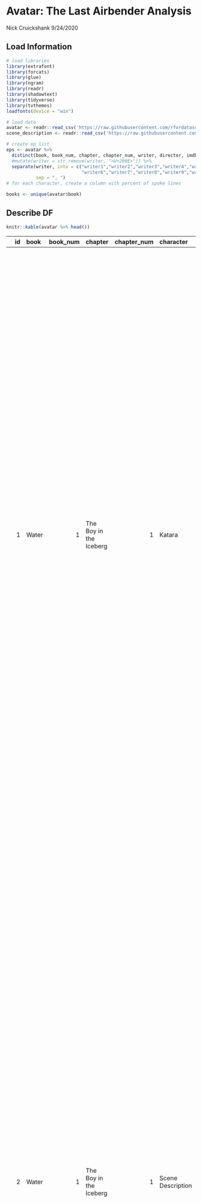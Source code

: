 Avatar: The Last Airbender Analysis
================
Nick Cruickshank
9/24/2020

## Load Information

``` r
# load libraries
library(extrafont)
library(forcats)
library(glue)
library(ngram)
library(readr)
library(shadowtext)
library(tidyverse)
library(tvthemes)
loadfonts(device = "win")
```

``` r
# load data
avatar <- readr::read_csv('https://raw.githubusercontent.com/rfordatascience/tidytuesday/master/data/2020/2020-08-11/avatar.csv')
scene_description <- readr::read_csv('https://raw.githubusercontent.com/rfordatascience/tidytuesday/master/data/2020/2020-08-11/scene_description.csv')
```

``` r
# create ep list
eps <- avatar %>%
  distinct(book, book_num, chapter, chapter_num, writer, director, imdb_rating) %>%
  #mutate(writer = str_remove(writer, "<U+200E>")) %>%
  separate(writer, into = c("writer1","writer2","writer3","writer4","writer5",
                            "writer6","writer7","writer8","writer9","writer10"),
           sep = ", ")
# for each character, create a column with percent of spoke lines

books <- unique(avatar$book)
```

## Describe DF

``` r
knitr::kable(avatar %>% head())
```

|    id | book     |   book\_num | chapter                  |   chapter\_num | character           | full\_text                                                                                                                                                                                                                                                                                                                                                                                                                                                                                                                                                                                                                                                                                                                                                                                                                                                                                                                                                                                                                                                                                                                            | character\_words                                                                                                                                                                                                                                                                                                                                                                                                                                                                                                                                                                                                                                                                                                                                                                                                                                                       | writer                                                                                  | director    | imdb\_rating |
| ----: | :------- | ----------: | :----------------------- | -------------: | :------------------ | :------------------------------------------------------------------------------------------------------------------------------------------------------------------------------------------------------------------------------------------------------------------------------------------------------------------------------------------------------------------------------------------------------------------------------------------------------------------------------------------------------------------------------------------------------------------------------------------------------------------------------------------------------------------------------------------------------------------------------------------------------------------------------------------------------------------------------------------------------------------------------------------------------------------------------------------------------------------------------------------------------------------------------------------------------------------------------------------------------------------------------------ | :--------------------------------------------------------------------------------------------------------------------------------------------------------------------------------------------------------------------------------------------------------------------------------------------------------------------------------------------------------------------------------------------------------------------------------------------------------------------------------------------------------------------------------------------------------------------------------------------------------------------------------------------------------------------------------------------------------------------------------------------------------------------------------------------------------------------------------------------------------------------- | :-------------------------------------------------------------------------------------- | :---------- | -----------: |
|     1 | Water    |           1 | The Boy in the Iceberg   |              1 | Katara              | Water. Earth. Fire. Air. My grandmother used to tell me stories about the old days: a time of peace when the Avatar kept balance between the Water Tribes, Earth Kingdom, Fire Nation and Air Nomads. But that all changed when the Fire Nation attacked. Only the Avatar mastered all four elements; only he could stop the ruthless firebenders. But when the world needed him most, he vanished. A hundred years have passed, and the Fire Nation is nearing victory in the war. Two years ago, my father and the men of my tribe journeyed to the Earth Kingdom to help fight against the Fire Nation, leaving me and my brother to look after our tribe. Some people believe that the Avatar was never reborn into the Air Nomads and that the cycle is broken, but I haven’t lost hope. I still believe that, somehow, the Avatar will return to save the world.                                                                                                                                                                                                                                                                | Water. Earth. Fire. Air. My grandmother used to tell me stories about the old days: a time of peace when the Avatar kept balance between the Water Tribes, Earth Kingdom, Fire Nation and Air Nomads. But that all changed when the Fire Nation attacked. Only the Avatar mastered all four elements; only he could stop the ruthless firebenders. But when the world needed him most, he vanished. A hundred years have passed, and the Fire Nation is nearing victory in the war. Two years ago, my father and the men of my tribe journeyed to the Earth Kingdom to help fight against the Fire Nation, leaving me and my brother to look after our tribe. Some people believe that the Avatar was never reborn into the Air Nomads and that the cycle is broken, but I haven’t lost hope. I still believe that, somehow, the Avatar will return to save the world. | ‎Michael Dante DiMartino, Bryan Konietzko, Aaron Ehasz, Peter Goldfinger, Josh Stolberg | Dave Filoni |          8.1 |
|     2 | Water    |           1 | The Boy in the Iceberg   |              1 | Scene Description   | As the title card fades, the scene opens onto a shot of an icy sea before panning slowly to the left, revealing more towering icebergs drifting in the water as the shot rotates, moving over a large snow-covered area where the untouched blanket of snow is broken by two tracks of footsteps. The shot fades to another shot of the sea and of icebergs in blue water contrasted by the paleness of the sky beyond. As the shot once again pans to the left and rotates likewise, a small canoe comes into view, its motion through the water indicated by the wake left behind it. The shot zooms slightly on the canoe before cutting down to it, providing a side angle of the canoe and of the walls of ice rising on either side of the vessel. Two people, a boy and a girl, are sitting in the boat; the boy holds a spear at the ready, while the girl simply stares into the water on the other side of the boat. The shot cuts to an overhead view, revealing that a fish is swimming close to the surface right in front of the boy, who is focused on it, following its every movement. Cut to a frontal view of him. | NA                                                                                                                                                                                                                                                                                                                                                                                                                                                                                                                                                                                                                                                                                                                                                                                                                                                                     | ‎Michael Dante DiMartino, Bryan Konietzko, Aaron Ehasz, Peter Goldfinger, Josh Stolberg | Dave Filoni |          8.1 |
|     3 | Water    |           1 | The Boy in the Iceberg   |              1 | Sokka               | It’s not getting away from me this time. \[Close-up of the boy as he grins confidently over his shoulder in the direction of the girl.\] Watch and learn, Katara. This is how you catch a fish.                                                                                                                                                                                                                                                                                                                                                                                                                                                                                                                                                                                                                                                                                                                                                                                                                                                                                                                                       | It’s not getting away from me this time. Watch and learn, Katara. This is how you catch a fish.                                                                                                                                                                                                                                                                                                                                                                                                                                                                                                                                                                                                                                                                                                                                                                        | ‎Michael Dante DiMartino, Bryan Konietzko, Aaron Ehasz, Peter Goldfinger, Josh Stolberg | Dave Filoni |          8.1 |
|     4 | Water    |           1 | The Boy in the Iceberg   |              1 | Scene Description   | The shot pans quickly from the boy to Katara, who seems indifferent to his claim and turns back to her side of the boat again. Her expression changes to surprise; as the shot jumps behind her, looking down into the water over her shoulder, another fish quickly swims by her, close to where she sits. She shoots a quick glance toward her brother, removing the glove from her left hand. She stretches her arm out in the direction of the fish, taking a deep breath. Her look is a mixture of concentration and apprehension as she starts making a wavy motion with her wrist, moving her hand up and down.                                                                                                                                                                                                                                                                                                                                                                                                                                                                                                                |                                                                                                                                                                                                                                                                                                                                                                                                                                                                                                                                                                                                                                                                                                                                                                                                                                                                        |                                                                                         |             |              |
| The s | hot wide | ns out; Sok | ka, still focused wholly | on the fish in | front of him, is co | mpletely unaware of what is happening behind his back. As Katara continues to move her hand, the water in front of Katara, just in front of the shot, starts to ripple. Suddenly, a bubble of water rises up from the ocean containing the newly trapped fish. NA                                                                                                                                                                                                                                                                                                                                                                                                                                                                                                                                                                                                                                                                                                                                                                                                                                                                     | ‎Michael Dante DiMartino, Bryan Konietzko, Aaron Ehasz, Peter Goldfinger, Josh Stolberg Dave Filoni 8.1                                                                                                                                                                                                                                                                                                                                                                                                                                                                                                                                                                                                                                                                                                                                                                |                                                                                         |             |              |
|     5 | Water    |           1 | The Boy in the Iceberg   |              1 | Katara              | \[Happily surprised.\] Sokka, look\!                                                                                                                                                                                                                                                                                                                                                                                                                                                                                                                                                                                                                                                                                                                                                                                                                                                                                                                                                                                                                                                                                                  | Sokka, look\!                                                                                                                                                                                                                                                                                                                                                                                                                                                                                                                                                                                                                                                                                                                                                                                                                                                          | ‎Michael Dante DiMartino, Bryan Konietzko, Aaron Ehasz, Peter Goldfinger, Josh Stolberg | Dave Filoni |          8.1 |
|     6 | Water    |           1 | The Boy in the Iceberg   |              1 | Sokka               | \[Close-up of Sokka; whispering.\] Sshh\! Katara, you’re going to scare it away. \[A look of bliss adorns his face. He licks his lips and wiggles his fingers, not taking his eyes off the fish.\] Mmmm … I can already smell it cookin’.                                                                                                                                                                                                                                                                                                                                                                                                                                                                                                                                                                                                                                                                                                                                                                                                                                                                                             | Sshh\! Katara, you’re going to scare it away. Mmmm … I can already smell it cookin’.                                                                                                                                                                                                                                                                                                                                                                                                                                                                                                                                                                                                                                                                                                                                                                                   | ‎Michael Dante DiMartino, Bryan Konietzko, Aaron Ehasz, Peter Goldfinger, Josh Stolberg | Dave Filoni |          8.1 |

## Exploratory Analysis

### Episode Breakdown by IMDB Rating

``` r
# worst episode
worst_ep <- eps %>%
  arrange(imdb_rating) %>%
  select(chapter, imdb_rating) %>%
  head(1)

worst_chap <- worst_ep$chapter
worst_chap_rating <- worst_ep$imdb_rating

# best episode
best_ep <- eps %>%
  arrange(desc(imdb_rating)) %>%
  select(chapter, imdb_rating) %>%
  head(1)

best_chap <- best_ep$chapter
best_chap_rating <- best_ep$imdb_rating
```

``` r
# create a graph visualizing the episodes by imbd_rating
eps %>%
  ggplot(aes(book_num, chapter_num)) + 
  geom_tile(aes(fill = imdb_rating), color = "black") + 
  scale_fill_viridis_c(option = "plasma") + 
  geom_shadowtext(aes(label = chapter), size = 2.5) + 
  labs(
    title = "Avatar Episode IMDb Ratings",
    subtitle = glue("Best episode was '{best_chap}' with a rating of {best_chap_rating}\n
                    Worst episode was '{worst_chap}' with a rating of {worst_chap_rating}"),
    x = "Book",
    y = "Chapter",
    fill = "IMBd Rating"
  ) +
  theme_avatar(title.font = "Herculanum",
               text.font = "Herculanum") + 
  theme(
    legend.position = c(0.2,0.96),
    legend.direction = "horizontal",
    legend.box.background = element_rect(),
    panel.grid = element_blank()
  )
```

![](avatar_analysis_files/figure-gfm/episode%20breakdown-1.png)<!-- -->

### Director and Writer Analysis

Which directors or writers were associated with the most succesful
episodes of Avatar?

### “Cabbages” Trending

Track the running joke for the “MY CABBAGES” joke.

### Zuko Transformation Analysis

## Machine Learning: Predict IMDb score based on characters

For each line of each episode, create a column which counts the number
of words (excluding stop words?) that line contains.

``` r
# define strings to trim from dataset.
intro1 <- "Water. Earth. Fire. Air. My grandmother used to tell me"
intro2 <- "Long ago, the four nations lived together in harmony."

character_words <- avatar %>%
  filter(!(grepl(c(intro1,intro2), character_words)),
         character != "Scene Description") %>%
  group_by(book, book_num, chapter, chapter_num, character, writer, director, imdb_rating) %>%
  dplyr::summarise(
    words = wordcount(character_words)
  )
  #mutate(words = wordcount(character_words)) #doesn't work right, appears to work within a summarise
```

``` r
main_characters <- c("Aang", "Azula", "Iroh", "Katara", "Ozai", "Sokka", "Toph", "Zuko")

#font_import(pattern = "h", paths = "C:\\Windows\\Fonts\\")

character_words %>%
  filter(character %in% main_characters) %>%
  group_by(book, character) %>%
  dplyr::summarise(
    total_words = sum(words)
  ) %>%
  ggplot(aes(fct_reorder(character, total_words, .desc = TRUE), total_words)) + 
  geom_bar(aes(fill = book), stat = "identity", color = "black") + 
  scale_fill_manual(values = c(
    "Earth" = "tan4",
    "Fire" = "firebrick",
    "Water" = "royalblue2"
  )) +
  labs(
    title = "Avatar: Word Count By Character",
    x = "Character",
    y = "Total Words"
  ) +
  theme_avatar(title.font = "Herculanum",
               text.font = "Herculanum")
```

![](avatar_analysis_files/figure-gfm/word%20count%20distribution-1.png)<!-- -->

Pivot the dataframe wider, so each character gets a column whose values
are the number of words they had in the episode.

Apply the same logic for each writer and director, but instead the
column is boolean (i.e. If writer one is in s1e1, than the column value
is 1 for that episode, else 0).

Train-test split the resulting dataframe, with IMDb rating as the
y-value.

Assess numerous different models for accuracy.
